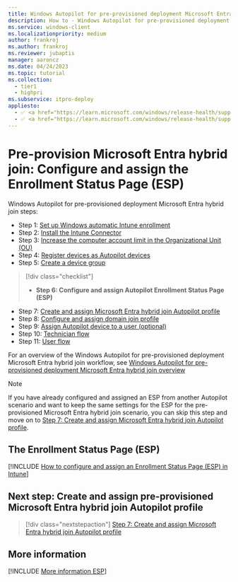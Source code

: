 ```yaml
---
title: Windows Autopilot for pre-provisioned deployment Microsoft Entra hybrid join - Step 6 of 11 - Configure and assign the Enrollment Status Page (ESP)
description: How to - Windows Autopilot for pre-provisioned deployment Microsoft Entra hybrid join - Step 6 of 11 - Configure and assign the Enrollment Status Page (ESP).
ms.service: windows-client
ms.localizationpriority: medium
author: frankroj
ms.author: frankroj
ms.reviewer: jubaptis
manager: aaroncz
ms.date: 04/24/2023
ms.topic: tutorial
ms.collection: 
  - tier1
  - highpri
ms.subservice: itpro-deploy
appliesto:
  - ✅ <a href="https://learn.microsoft.com/windows/release-health/supported-versions-windows-client" target="_blank">Windows 11</a>
  - ✅ <a href="https://learn.microsoft.com/windows/release-health/supported-versions-windows-client" target="_blank">Windows 10</a>
---
```


# Pre-provision Microsoft Entra hybrid join: Configure and assign the Enrollment Status Page (ESP)

Windows Autopilot for pre-provisioned deployment Microsoft Entra hybrid join steps:
- Step 1: [Set up Windows automatic Intune enrollment](hybrid-azure-ad-join-automatic-enrollment.md)
- Step 2: [Install the Intune Connector](hybrid-azure-ad-join-intune-connector.md)
- Step 3: [Increase the computer account limit in the Organizational Unit (OU)](hybrid-azure-ad-join-computer-account-limit.md)
- Step 4: [Register devices as Autopilot devices](hybrid-azure-ad-join-register-device.md)
- Step 5: [Create a device group](hybrid-azure-ad-join-device-group.md)
> [!div class="checklist"]
> - **Step 6: Configure and assign Autopilot Enrollment Status Page (ESP)**
- Step 7: [Create and assign Microsoft Entra hybrid join Autopilot profile](hybrid-azure-ad-join-autopilot-profile.md)
- Step 8: [Configure and assign domain join profile](hybrid-azure-ad-join-domain-join-profile.md)
- Step 9: [Assign Autopilot device to a user (optional)](hybrid-azure-ad-join-assign-device-to-user.md)
- Step 10: [Technician flow](hybrid-azure-ad-join-technician-flow.md)
- Step 11: [User flow](hybrid-azure-ad-join-user-flow.md)

For an overview of the Windows Autopilot for pre-provisioned deployment Microsoft Entra hybrid join workflow, see [Windows Autopilot for pre-provisioned deployment Microsoft Entra hybrid join overview](hybrid-azure-ad-join-workflow.md#workflow)

> [!NOTE]
>
> If you have already configured and assigned an ESP from another Autopilot scenario and want to keep the same settings for the ESP for the pre-provisioned Microsoft Entra hybrid join scenario, you can skip this step and move on to [Step 7: Create and assign Microsoft Entra hybrid join Autopilot profile](hybrid-azure-ad-join-autopilot-profile.md).

## The Enrollment Status Page (ESP)

[!INCLUDE [How to configure and assign an Enrollment Status Page (ESP) in Intune](../includes/configure-and-assign-esp.md)]

<a name='next-step-create-and-assign-pre-provisioned-hybrid-azure-ad-join-autopilot-profile'></a>

## Next step: Create and assign pre-provisioned Microsoft Entra hybrid join Autopilot profile

> [!div class="nextstepaction"]
> [Step 7: Create and assign Microsoft Entra hybrid join Autopilot profile](hybrid-azure-ad-join-autopilot-profile.md)

## More information

[!INCLUDE [More information ESP](../includes/more-info-esp.md)]
